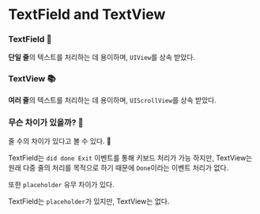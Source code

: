# TextField and TextView

### TextField 📝

**단일 줄**의 텍스트를 처리하는 데 용이하며, `UIView`를 상속 받았다.

### TextView 📚

**여러 줄**의 텍스트를 처리하는 데 용이하며, `UIScrollView`를 상속 받았다.

### 무슨 차이가 있을까? 🤔

줄 수의 차이가 있다고 볼 수 있다. 🧐

TextField는 `did done Exit` 이벤트를 통해 키보드 처리가 가능 하지만,
TextView는 원래 다중 줄의 처리를 목적으로 하기 때문에 `Done`이라는 이벤트 처리가 없다.

또한 `placeholder` 유무 차이가 있다.

TextField는 `placeholder`가 있지만,
TextView는 없다.
